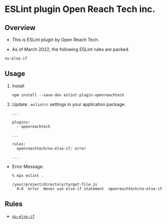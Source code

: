 # ESLint plugin Open Reach Tech inc.

## Overview

* This is ESLint plugin by Open Reach Tech.

* As of March 2022, the following ESLint rules are packed.

```
no-else-if
```

## Usage

1. Install

    ```
    npm install --save-dev eslint-plugin-openreachtech
    ```

2. Update `.eslintrc` settings in your application package.

    ```
    ...

    plugins:
      - openreachtech

    ...

    rules:
      openreachtech/no-else-if: error

    ...
    ```

* Error Message.

    ```
    % npx eslint .

    /your/project/directory/target-file.js
      9:8  error  Never use else-if statement  openreachtech/no-else-if
    ```

## Rules

* [`no-else-if`](./documents/rules/no-else-if.md)
